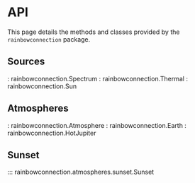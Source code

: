 # API

This page details the methods and classes provided by the
``rainbowconnection`` package.

Sources
-------
: rainbowconnection.Spectrum
: rainbowconnection.Thermal
: rainbowconnection.Sun

Atmospheres
-----------
: rainbowconnection.Atmosphere
: rainbowconnection.Earth
: rainbowconnection.HotJupiter

Sunset
------
::: rainbowconnection.atmospheres.sunset.Sunset
